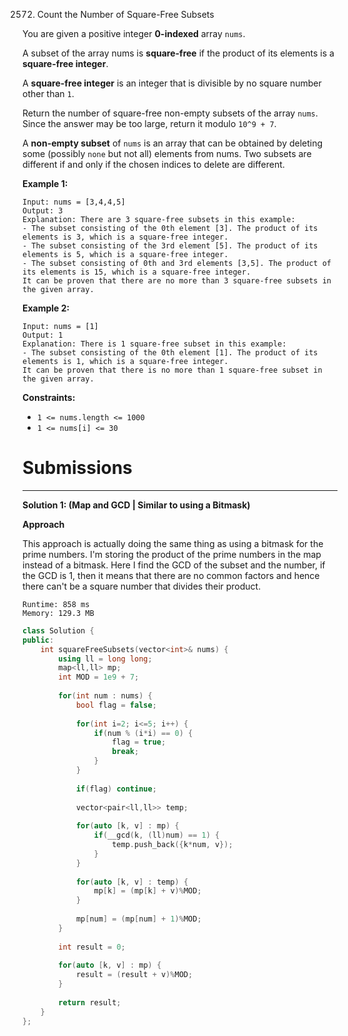 2572. Count the Number of Square-Free Subsets

You are given a positive integer **0-indexed** array `nums`.

A subset of the array nums is **square-free** if the product of its elements is a **square-free integer**.

A **square-free integer** is an integer that is divisible by no square number other than `1`.

Return the number of square-free non-empty subsets of the array `nums`. Since the answer may be too large, return it modulo `10^9 + 7`.

A **non-empty subset** of `nums` is an array that can be obtained by deleting some (possibly `none` but not all) elements from nums. Two subsets are different if and only if the chosen indices to delete are different.

 

**Example 1:**
```
Input: nums = [3,4,4,5]
Output: 3
Explanation: There are 3 square-free subsets in this example:
- The subset consisting of the 0th element [3]. The product of its elements is 3, which is a square-free integer.
- The subset consisting of the 3rd element [5]. The product of its elements is 5, which is a square-free integer.
- The subset consisting of 0th and 3rd elements [3,5]. The product of its elements is 15, which is a square-free integer.
It can be proven that there are no more than 3 square-free subsets in the given array.
```

**Example 2:**
```
Input: nums = [1]
Output: 1
Explanation: There is 1 square-free subset in this example:
- The subset consisting of the 0th element [1]. The product of its elements is 1, which is a square-free integer.
It can be proven that there is no more than 1 square-free subset in the given array.
```

**Constraints:**

* `1 <= nums.length <= 1000`
* `1 <= nums[i] <= 30`

# Submissions
---
**Solution 1: (Map and GCD | Similar to using a Bitmask)**

__Approach__

This approach is actually doing the same thing as using a bitmask for the prime numbers. I'm storing the product of the prime numbers in the map instead of a bitmask. Here I find the GCD of the subset and the number, if the GCD is 1, then it means that there are no common factors and hence there can't be a square number that divides their product.

```
Runtime: 858 ms
Memory: 129.3 MB
```
```c++
class Solution {
public:
    int squareFreeSubsets(vector<int>& nums) {
        using ll = long long;
        map<ll,ll> mp;
        int MOD = 1e9 + 7;
        
        for(int num : nums) {
            bool flag = false;
            
            for(int i=2; i<=5; i++) {
                if(num % (i*i) == 0) {
                    flag = true;
                    break;
                }
            }
            
            if(flag) continue;
            
            vector<pair<ll,ll>> temp;
            
            for(auto [k, v] : mp) {
                if(__gcd(k, (ll)num) == 1) {
                    temp.push_back({k*num, v});
                }
            }
            
            for(auto [k, v] : temp) {
                mp[k] = (mp[k] + v)%MOD;
            }
            
            mp[num] = (mp[num] + 1)%MOD;
        }
        
        int result = 0;
        
        for(auto [k, v] : mp) {
            result = (result + v)%MOD;
        }
        
        return result;
    }
};
```
